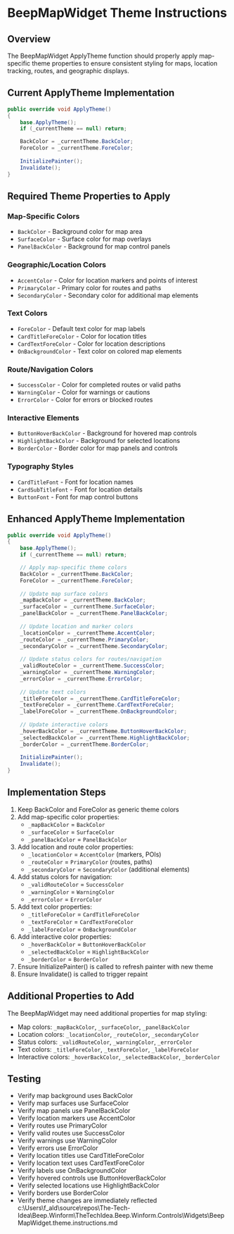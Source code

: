 # BeepMapWidget Theme Instructions

## Overview
The BeepMapWidget ApplyTheme function should properly apply map-specific theme properties to ensure consistent styling for maps, location tracking, routes, and geographic displays.

## Current ApplyTheme Implementation
```csharp
public override void ApplyTheme()
{
    base.ApplyTheme();
    if (_currentTheme == null) return;

    BackColor = _currentTheme.BackColor;
    ForeColor = _currentTheme.ForeColor;
    
    InitializePainter();
    Invalidate();
}
```

## Required Theme Properties to Apply

### Map-Specific Colors
- `BackColor` - Background color for map area
- `SurfaceColor` - Surface color for map overlays
- `PanelBackColor` - Background for map control panels

### Geographic/Location Colors
- `AccentColor` - Color for location markers and points of interest
- `PrimaryColor` - Primary color for routes and paths
- `SecondaryColor` - Secondary color for additional map elements

### Text Colors
- `ForeColor` - Default text color for map labels
- `CardTitleForeColor` - Color for location titles
- `CardTextForeColor` - Color for location descriptions
- `OnBackgroundColor` - Text color on colored map elements

### Route/Navigation Colors
- `SuccessColor` - Color for completed routes or valid paths
- `WarningColor` - Color for warnings or cautions
- `ErrorColor` - Color for errors or blocked routes

### Interactive Elements
- `ButtonHoverBackColor` - Background for hovered map controls
- `HighlightBackColor` - Background for selected locations
- `BorderColor` - Border color for map panels and controls

### Typography Styles
- `CardTitleFont` - Font for location names
- `CardSubTitleFont` - Font for location details
- `ButtonFont` - Font for map control buttons

## Enhanced ApplyTheme Implementation
```csharp
public override void ApplyTheme()
{
    base.ApplyTheme();
    if (_currentTheme == null) return;

    // Apply map-specific theme colors
    BackColor = _currentTheme.BackColor;
    ForeColor = _currentTheme.ForeColor;
    
    // Update map surface colors
    _mapBackColor = _currentTheme.BackColor;
    _surfaceColor = _currentTheme.SurfaceColor;
    _panelBackColor = _currentTheme.PanelBackColor;
    
    // Update location and marker colors
    _locationColor = _currentTheme.AccentColor;
    _routeColor = _currentTheme.PrimaryColor;
    _secondaryColor = _currentTheme.SecondaryColor;
    
    // Update status colors for routes/navigation
    _validRouteColor = _currentTheme.SuccessColor;
    _warningColor = _currentTheme.WarningColor;
    _errorColor = _currentTheme.ErrorColor;
    
    // Update text colors
    _titleForeColor = _currentTheme.CardTitleForeColor;
    _textForeColor = _currentTheme.CardTextForeColor;
    _labelForeColor = _currentTheme.OnBackgroundColor;
    
    // Update interactive colors
    _hoverBackColor = _currentTheme.ButtonHoverBackColor;
    _selectedBackColor = _currentTheme.HighlightBackColor;
    _borderColor = _currentTheme.BorderColor;
    
    InitializePainter();
    Invalidate();
}
```

## Implementation Steps
1. Keep BackColor and ForeColor as generic theme colors
2. Add map-specific color properties:
   - `_mapBackColor` = `BackColor`
   - `_surfaceColor` = `SurfaceColor`
   - `_panelBackColor` = `PanelBackColor`
3. Add location and route color properties:
   - `_locationColor` = `AccentColor` (markers, POIs)
   - `_routeColor` = `PrimaryColor` (routes, paths)
   - `_secondaryColor` = `SecondaryColor` (additional elements)
4. Add status colors for navigation:
   - `_validRouteColor` = `SuccessColor`
   - `_warningColor` = `WarningColor`
   - `_errorColor` = `ErrorColor`
5. Add text color properties:
   - `_titleForeColor` = `CardTitleForeColor`
   - `_textForeColor` = `CardTextForeColor`
   - `_labelForeColor` = `OnBackgroundColor`
6. Add interactive color properties:
   - `_hoverBackColor` = `ButtonHoverBackColor`
   - `_selectedBackColor` = `HighlightBackColor`
   - `_borderColor` = `BorderColor`
7. Ensure InitializePainter() is called to refresh painter with new theme
8. Ensure Invalidate() is called to trigger repaint

## Additional Properties to Add
The BeepMapWidget may need additional properties for map styling:
- Map colors: `_mapBackColor`, `_surfaceColor`, `_panelBackColor`
- Location colors: `_locationColor`, `_routeColor`, `_secondaryColor`
- Status colors: `_validRouteColor`, `_warningColor`, `_errorColor`
- Text colors: `_titleForeColor`, `_textForeColor`, `_labelForeColor`
- Interactive colors: `_hoverBackColor`, `_selectedBackColor`, `_borderColor`

## Testing
- Verify map background uses BackColor
- Verify map surfaces use SurfaceColor
- Verify map panels use PanelBackColor
- Verify location markers use AccentColor
- Verify routes use PrimaryColor
- Verify valid routes use SuccessColor
- Verify warnings use WarningColor
- Verify errors use ErrorColor
- Verify location titles use CardTitleForeColor
- Verify location text uses CardTextForeColor
- Verify labels use OnBackgroundColor
- Verify hovered controls use ButtonHoverBackColor
- Verify selected locations use HighlightBackColor
- Verify borders use BorderColor
- Verify theme changes are immediately reflected</content>
<parameter name="filePath">c:\Users\f_ald\source\repos\The-Tech-Idea\Beep.Winform\TheTechIdea.Beep.Winform.Controls\Widgets\BeepMapWidget.theme.instructions.md